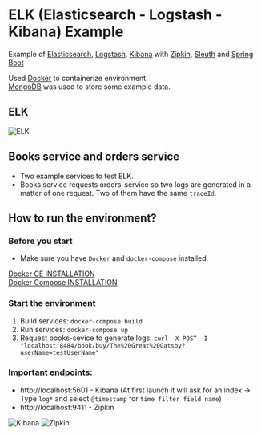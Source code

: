 # ELK (Elasticsearch - Logstash - Kibana) Example

Example of [Elasticsearch](https://www.elastic.co/), [Logstash](https://www.elastic.co/logstash), [Kibana](https://www.elastic.co/kibana) with [Zipkin](https://zipkin.io/), [Sleuth](https://spring.io/projects/spring-cloud-sleuth) and [Spring Boot](https://projects.spring.io/spring-boot/)  
 
Used [Docker](https://www.docker.com/) to containerize environment.  
[MongoDB](https://www.mongodb.com/) was used to store some example data.

## ELK
![ELK](https://user-images.githubusercontent.com/15820051/87459833-877a5700-c5d1-11ea-97e8-a917ed89e5de.png)

## Books service and orders service
* Two example services to test ELK.
* Books service requests orders-service so two logs are generated in a matter of one request. Two of them have the same `traceId`.

## How to run the environment?

### Before you start
* Make sure you have `Docker` and `docker-compose` installed.

[Docker CE INSTALLATION](https://docs.docker.com/install/linux/docker-ce/ubuntu/)  
[Docker Compose INSTALLATION](https://docs.docker.com/compose/install/#prerequisites)

### Start the environment
1. Build services:
    `docker-compose build`
2. Run services:
    `docker-compose up`
3. Request books-sevice to generate logs:
    `curl -X POST -I "localhost:8484/book/buy/The%20Great%20Gatsby?userName=testUserName"`

### Important endpoints:
* http://localhost:5601 - Kibana (At first launch it will ask for an index -> Type `log*` and select `@timestamp` for `time filter field name`)
* http://localhost:9411 - Zipkin

![Kibana](https://user-images.githubusercontent.com/15820051/87460821-150a7680-c5d3-11ea-9cbc-e14dc5c50f2a.png)
![Zipkin](https://user-images.githubusercontent.com/15820051/87460883-2fdceb00-c5d3-11ea-9edd-2ab18c3af88b.png)
